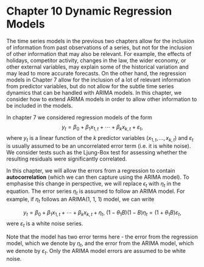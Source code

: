 # Chapter 10 Dynamic Regression Models
The time series models in the previous two chapters allow for the inclusion of information from past observations of a series, but not for the inclusion of other information that may also be relevant. For example, the effects of holidays, competitor activity, changes in the law, the wider economy, or other external variables, may explain some of the historical variation and may lead to more accurate forecasts. On the other hand, the regression models in Chapter 7 allow for the inclusion of a lot of relevant information from predictor variables, but do not allow for the subtle time series dynamics that can be handled with ARIMA models. In this chapter, we consider how to extend ARIMA models in order to allow other information to be included in the models.

In chapter 7 we considered regression models of the form
$$
y_t = \beta_0 + \beta_1 x_{1,t} + \cdots + \beta_kx_{k,t} + \varepsilon_t,
$$
where $y_t$ is a linear function of the $k$ predictor variables ($x_{1,t},\ldots, x_{k, t}$) and $\varepsilon_t$ is usually assumed to be an uncorrelated error term (i.e. it is white noise). We consider tests such as the Ljung-Box test for assessing whether the resulting residuals were significantly correlated.

In this chapter, we will allow the errors from a regression to contain **autocorrelation** (which we can then capture using the ARIMA model). To emphasise this change in perspective, we will replace $\epsilon_t$ with $\eta_t$ in the equation. The error series $\eta_t$ is assumed to follow an ARIMA model. For example, if $\eta_t$ follows an ARIMA(1, 1, 1) model, we can write

$$
y_t = \beta_0 + \beta_1x_{1, t} + \cdots + \beta_kx_{k, t} + \eta_t, \
(1-\theta_1B)(1-B)\eta_t = (1+\theta_1B)\varepsilon_t,
$$
were $\varepsilon_t$ is a white noise series.

Note that the model has two error terms here - the error from the regression model, which we denote by $\eta_t$, and the error from the ARIMA model, which we denote by $\varepsilon_t$. Only the ARIMA model errors are assumed to be white noise.